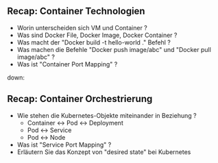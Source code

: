 ## Recap: Container Technologien

* Worin unterscheiden sich VM und Container ?
* Was sind Docker File, Docker Image, Docker Container ?
* Was macht der "Docker build -t hello-world ." Befehl ?
* Was machen die Befehle "Docker push image/abc" und "Docker pull image/abc" ?
* Was ist "Container Port Mapping" ?

down:

## Recap: Container Orchestrierung

* Wie stehen die Kubernetes-Objekte miteinander in Beziehung ? 
  * Container <-> Pod <-> Deployment
  * Pod <-> Service
  * Pod <-> Node
* Was ist "Service Port Mapping" ?
* Erläutern Sie das Konzept von "desired state" bei Kubernetes
